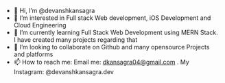 - 👋 Hi, I’m @devanshkansagra
- 👀 I’m interested in Full stack Web development, iOS Development and Cloud Engineering
- 🌱 I’m currently learning Full Stack Web Development using MERN Stack. I have created many projects regarding that
- 💞️ I’m looking to collaborate on Github and many opensource Projects and platforms
- 📫 How to reach me: Email me: dkansagra04@gmail.com . My Instagram: @devanshkansagra.dev

<!---
devanshkansagra/devanshkansagra is a ✨ special ✨ repository because its `README.md` (this file) appears on your GitHub profile.
You can click the Preview link to take a look at your changes.
--->
